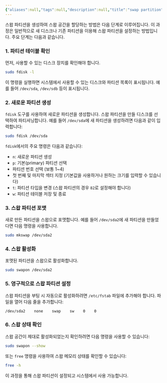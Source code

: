 ```yaml
---
{"aliases":null,"tags":null,"description":null,"title":"swap partition","created":"2024-09-19T00:55:02","updated":"2024-09-19T00:55:03","dg-publish":true,"permalink":"/docs/swap partition/","dgPassFrontmatter":true}
---
```


스왑 파티션을 생성하여 스왑 공간을 할당하는 방법은 다음 단계로 이루어집니다. 이 과정은 일반적으로 새 디스크나 기존 파티션을 이용해 스왑 파티션을 설정하는 방법입니다. 주요 단계는 다음과 같습니다.

### 1. 파티션 테이블 확인

먼저, 사용할 수 있는 디스크 장치를 확인해야 합니다.

```bash
sudo fdisk -l
```

이 명령을 실행하면 시스템에서 사용할 수 있는 디스크와 파티션 목록이 표시됩니다. 예를 들어 `/dev/sda`, `/dev/sdb` 등이 표시됩니다.

### 2. 새로운 파티션 생성

`fdisk` 도구를 사용하여 새로운 파티션을 생성합니다. 스왑 파티션을 만들 디스크를 선택하여 파티셔닝합니다. 예를 들어 `/dev/sda`에 새 파티션을 생성하려면 다음과 같이 입력합니다:

```bash
sudo fdisk /dev/sda
```

`fdisk`에서의 주요 명령은 다음과 같습니다:
- `n`: 새로운 파티션 생성
- `p`: 기본(primary) 파티션 선택
- 파티션 번호 선택 (보통 1~4)
- 첫 번째 및 마지막 섹터 지정 (기본값을 사용하거나 원하는 크기를 입력할 수 있습니다)
- `t`: 파티션 타입을 변경 (스왑 파티션의 경우 `82`로 설정해야 합니다)
- `w`: 파티션 테이블 저장 및 종료

### 3. 스왑 파티션 포맷

새로 만든 파티션을 스왑으로 포맷합니다. 예를 들어 `/dev/sda2`에 새 파티션을 만들었다면 다음 명령을 사용합니다.

```bash
sudo mkswap /dev/sda2
```

### 4. 스왑 활성화

포맷된 파티션을 스왑으로 활성화합니다.

```bash
sudo swapon /dev/sda2
```

### 5. 영구적으로 스왑 파티션 설정

스왑 파티션을 부팅 시 자동으로 활성화하려면 `/etc/fstab` 파일에 추가해야 합니다. 파일을 열어 다음 줄을 추가합니다:

```bash
/dev/sda2    none    swap    sw    0    0
```

### 6. 스왑 상태 확인

스왑 공간이 제대로 활성화되었는지 확인하려면 다음 명령을 사용할 수 있습니다:

```bash
sudo swapon --show
```

또는 `free` 명령을 사용하여 스왑 메모리 상태를 확인할 수 있습니다:

```bash
free -h
```

이 과정을 통해 스왑 파티션이 설정되고 시스템에서 사용 가능합니다.
